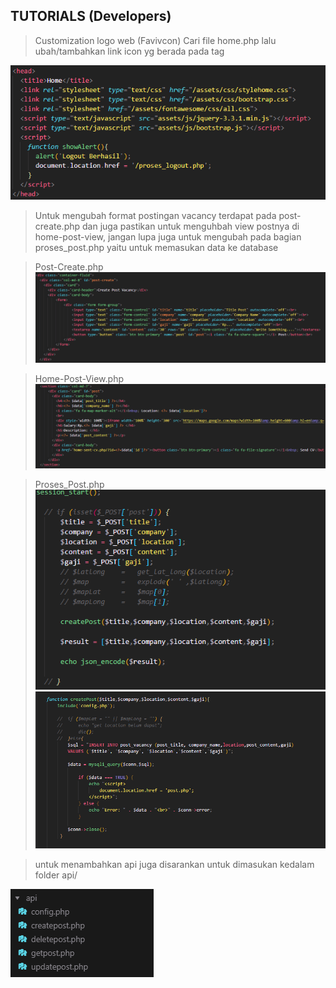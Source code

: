 ## TUTORIALS (Developers)

> Customization logo web (Favivcon)
Cari file home.php lalu ubah/tambahkan link icon yg berada pada <head> tag

![Image](../../assets/img/home-favicon.png) 

> Untuk mengubah format postingan vacancy terdapat pada post-create.php dan juga pastikan untuk menguhbah view postnya di home-post-view, jangan lupa juga untuk mengubah pada bagian proses_post.php yaitu untuk memasukan data ke database

>Post-Create.php
![Image](../../assets/img/create-post.png)

>Home-Post-View.php
![Image](../../assets/img/home-post-view.png)

>Proses_Post.php
![Image](../../assets/img/proses-post-1.png)
![Image](../../assets/img/proses-post-2.png)


> untuk menambahkan api juga disarankan untuk dimasukan kedalam folder api/

![Image](../../assets/img/api.png)